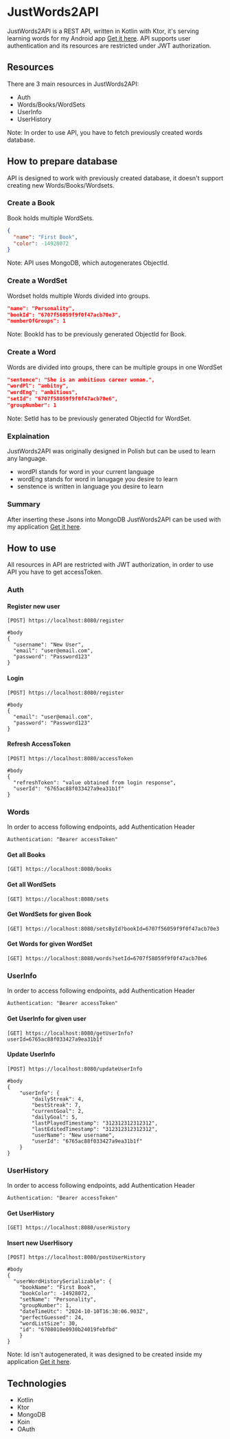 # JustWords2API
JustWords2API is a REST API, written in Kotlin with Ktor, it's serving learning words for my Android app [Get it here](https://github.com/Wilie12/JustWords2). API supports user authentication and its resources are restricted under JWT authorization.
## Resources
There are 3 main resources in JustWords2API:
- Auth
- Words/Books/WordSets
- UserInfo
- UserHistory

Note: In order to use API, you have to fetch previously created words database.
## How to prepare database
API is designed to work with previously created database, it doesn't support creating new Words/Books/Wordsets.
### Create a Book
Book holds multiple WordSets.
```json
{
  "name": "First Book",
  "color": -14928072
}
```
Note: API uses MongoDB, which autogenerates ObjectId.
### Create a WordSet
Wordset holds multiple Words divided into groups.
```json
"name": "Personality",
"bookId": "6707f56059f9f0f47acb70e3",
"numberOfGroups": 1
```
Note: BookId has to be previously generated ObjectId for Book.
### Create a Word
Words are divided into groups, there can be multiple groups in one WordSet
```json
"sentence": "She is an ambitious career woman.",
"wordPl": "ambitny",
"wordEng": "ambitious",
"setId": "6707f58059f9f0f47acb70e6",
"groupNumber": 1
```
Note: SetId has to be previously generated ObjectId for WordSet.
### Explaination
JustWords2API was originally designed in Polish but can be used to learn any language.
- wordPl stands for word in your current language
- wordEng stands for word in lanugage you desire to learn
- senstence is written in language you desire to learn

### Summary
After inserting these Jsons into MongoDB JustWords2API can be used with my application [Get it here](https://github.com/Wilie12/JustWords2).
## How to use
All resources in API are restricted with JWT authorization, in order to use API you have to get accessToken.
### Auth
#### Register new user
```
[POST] https://localhost:8080/register

#body
{
  "username": "New User",
  "email": "user@email.com",
  "password": "Password123"
}
```
#### Login
```
[POST] https://localhost:8080/register

#body
{
  "email": "user@email.com",
  "password": "Password123"
}
```
#### Refresh AccessToken
```
[POST] https://localhost:8080/accessToken

#body
{
  "refreshToken": "value obtained from login response",
  "userId": "6765ac88f033427a9ea31b1f"
}
```
### Words
In order to access following endpoints, add Authentication Header
```
Authentication: "Bearer accessToken"
```
#### Get all Books
```
[GET] https://localhost:8080/books
```
#### Get all WordSets
```
[GET] https://localhost:8080/sets
```
#### Get WordSets for given Book
```
[GET] https://localhost:8080/setsById?bookId=6707f56059f9f0f47acb70e3
```
#### Get Words for given WordSet
```
[GET] https://localhost:8080/words?setId=6707f58059f9f0f47acb70e6
```
### UserInfo
In order to access following endpoints, add Authentication Header
```
Authentication: "Bearer accessToken"
```
#### Get UserInfo for given user
```
[GET] https://localhost:8080/getUserInfo?userId=6765ac88f033427a9ea31b1f
```
#### Update UserInfo
```
[POST] https://localhost:8080/updateUserInfo

#body
{
    "userInfo": {
        "dailyStreak": 4,
        "bestStreak": 7,
        "currentGoal": 2,
        "dailyGoal": 5,
        "lastPlayedTimestamp": "312312312312312",
        "lastEditedTimestamp": "312312312312312",
        "userName": "New username",
        "userId": "6765ac88f033427a9ea31b1f"
    }
}
```
### UserHistory
In order to access following endpoints, add Authentication Header
```
Authentication: "Bearer accessToken"
```
#### Get UserHistory
```
[GET] https://localhost:8080/userHistory
```
#### Insert new UserHisory
```
[POST] https://localhost:8080/postUserHistory

#body
{
  "userWordHistorySerializable": {
    "bookName": "First Book",
    "bookColor": -14928072,
    "setName": "Personality",
    "groupNumber": 1,
    "dateTimeUtc": "2024-10-10T16:30:06.903Z",
    "perfectGuessed": 24,
    "wordListSize": 30,
    "id": "6708010e0930b24019febfbd"
    }
}
```
Note: Id isn't autogenerated, it was designed to be created inside my application [Get it here](https://github.com/Wilie12/JustWords2).
## Technologies
- Kotlin
- Ktor
- MongoDB
- Koin
- OAuth
